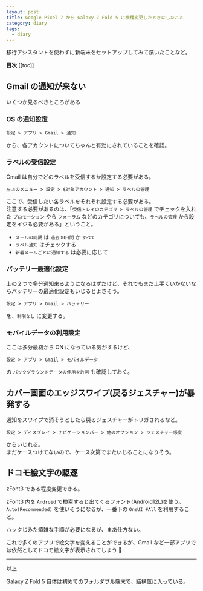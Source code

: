 ```yaml
---
layout: post
title: Google Pixel 7 から Galaxy Z Fold 5 に機種変更したときにしたこと
category: diary
tags:
  - diary
---
```


移行アシスタントを使わずに新端末をセットアップしてみて躓いたことなど。

**目次**
[[toc]]

## Gmail の通知が来ない

いくつか見るべきところがある

### OS の通知設定

```
設定 > アプリ > Gmail > 通知
```

から、各アカウントについてちゃんと有効にされていることを確認。

### ラベルの受信設定

Gmail は自分でどのラベルを受信するか設定する必要がある。

```
左上のメニュー > 設定 > $対象アカウント > 通知 > ラベルの管理
```

ここで、受信したい各ラベルをそれぞれ設定する必要がある。  
注意する必要があるのは、「`受信トレイのカテゴリ > ラベルの管理` でチェックを入れた `プロモーション` やら `フォーラム` などのカテゴリについても、`ラベルの管理` から設定をイジる必要がある」ということ。

- `メールの同期` は `過去30日間` か `すべて`
- `ラベル通知` はチェックする
- `新着メールごとに通知する` は必要に応じて

### バッテリー最適化設定

上の２つで多分通知来るようになるはずだけど、それでもまだ上手くいかないならバッテリーの最適化設定もいじるとよさそう。

```
設定 > アプリ > Gmail > バッテリー
```

を、`制限なし` に変更する。

### モバイルデータの利用設定

ここは多分最初から ON になっている気がするけど、

```
設定 > アプリ > Gmail > モバイルデータ
```

の `バックグラウンドデータの使用を許可` も確認しておく。

## カバー画面のエッジスワイプ(戻るジェスチャー)が暴発する

通知をスワイプで消そうとしたら戻るジェスチャーがトリガされるなど。

```
設定 > ディスプレイ > ナビゲーションバー > 他のオプション > ジェスチャー感度
```

からいじれる。  
まだケースつけてないので、ケース次第でまたいじることになりそう。


## ドコモ絵文字の駆逐

zFont3 である程度変更できる。

zFont3 内を `Android` で検索すると出てくるフォント(Android12L)を使う。  
`Auto(Recommended)` を使いそうになるが、一番下の `OneUI #All` を利用すること。

ハックじみた煩雑な手順が必要になるが、まあ仕方ない。

これで多くのアプリで絵文字を変えることができるが、Gmail など一部アプリでは依然としてドコモ絵文字が表示されてしまう :thinking:

---

以上

Galaxy Z Fold 5 自体は初めてのフォルダブル端末で、結構気に入っている。
